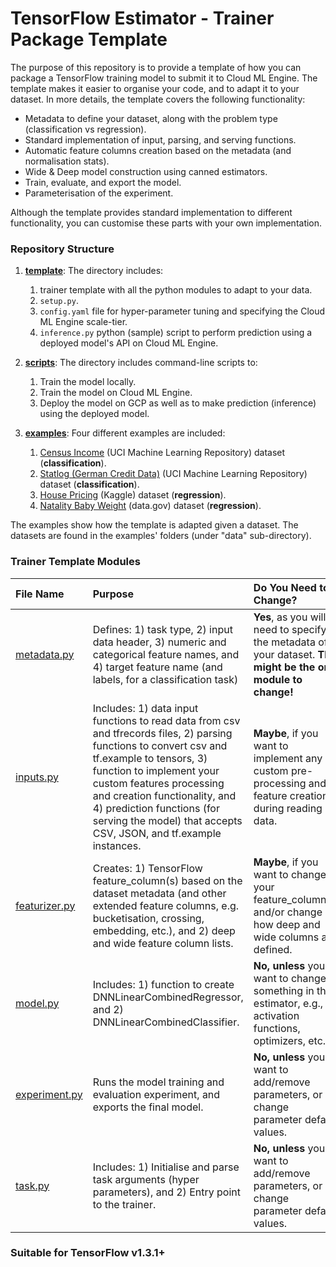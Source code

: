 # TensorFlow Estimator - Trainer Package Template

The purpose of this repository is to provide a template of how you can package a TensorFlow training model to submit it to Cloud ML Engine. The template makes it easier to organise your code, and to adapt it to your dataset. In more details, the template covers the following functionality:
* Metadata to define your dataset, along with the problem type (classification vs regression).
* Standard implementation of input, parsing, and serving functions.
* Automatic feature columns creation based on the metadata (and normalisation stats).
* Wide & Deep model construction using canned estimators.
* Train, evaluate, and export the model.
* Parameterisation of the experiment.

Although the template provides standard implementation to different functionality, you can customise these parts with your own implementation.


### Repository Structure

1. **[template](template)**: The directory includes: 
    1) trainer template with all the python modules to adapt to your data.
    2) ```setup.py```.
    3) ```config.yaml``` file for hyper-parameter tuning and specifying the Cloud ML Engine scale-tier.
    4) ```inference.py``` python (sample) script to perform prediction using a deployed model's API on Cloud ML Engine.

2. **[scripts](scripts)**: The directory includes command-line scripts to:
    1) Train the model locally.
    2) Train the model on Cloud ML Engine. 
    3) Deploy the model on GCP as well as to make prediction (inference) using the deployed model.

3. **[examples](examples)**: Four different examples are included:
    1. [Census Income](https://archive.ics.uci.edu/ml/datasets/Census+Income) (UCI Machine Learning Repository) dataset (**classification**).
    2. [Statlog (German Credit Data)](https://archive.ics.uci.edu/ml/datasets/Statlog+%28German+Credit+Data%29) (UCI Machine Learning Repository) dataset (**classification**).
    3. [House Pricing](https://www.kaggle.com/apratim87/housingdata/data) (Kaggle) dataset (**regression**).
    4. [Natality Baby Weight](https://catalog.data.gov/dataset?tags=birth-weight) (data.gov) dataset (**regression**).


The examples show how the template is adapted given a dataset. The datasets are found in the examples' folders (under "data" sub-directory).


### Trainer Template Modules

|File Name| Purpose| Do You Need to Change?
|:---|:---|:---
|[metadata.py](template/trainer/metadata.py)|Defines: 1) task type, 2) input data header, 3) numeric and categorical feature names, and 4) target feature name (and labels, for a classification task) | **Yes**, as you will need to specify the metadata of your dataset. **This might be the only module to change!**
|[inputs.py](template/trainer/inputs.py)| Includes: 1) data input functions to read data from csv and tfrecords files, 2) parsing functions to convert csv and tf.example to tensors, 3) function to implement your custom  features processing and creation functionality, and 4) prediction functions (for serving the model) that accepts CSV, JSON, and tf.example instances. | **Maybe**, if you want to implement any custom pre-processing and feature creation during reading data.
|[featurizer.py](template/trainer/featurizer.py)| Creates: 1) TensorFlow feature_column(s) based on the dataset metadata (and other extended feature columns, e.g. bucketisation, crossing, embedding, etc.), and 2) deep and wide feature column lists. | **Maybe**, if you want to change your feature_column(s) and/or change how deep and wide columns are defined. 
|[model.py](template/trainer/model.py)|Includes: 1) function to create DNNLinearCombinedRegressor, and 2) DNNLinearCombinedClassifier.|**No, unless** you want to change something in the estimator, e.g., activation functions, optimizers, etc.. 
|[experiment.py](template/trainer/task.py) |Runs the model training and evaluation experiment, and exports the final model. | **No, unless** you want to add/remove parameters, or change parameter default values.
|[task.py](template/trainer/task.py) |Includes: 1) Initialise and parse task arguments (hyper parameters), and 2) Entry point to the trainer. | **No, unless** you want to add/remove parameters, or change parameter default values.


### Suitable for TensorFlow v1.3.1+
